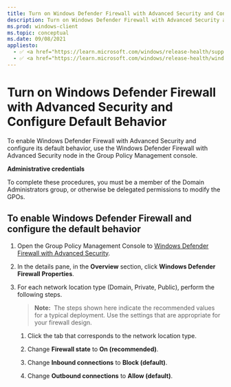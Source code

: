 ```yaml
---
title: Turn on Windows Defender Firewall with Advanced Security and Configure Default Behavior (Windows)
description: Turn on Windows Defender Firewall with Advanced Security and Configure Default Behavior
ms.prod: windows-client
ms.topic: conceptual
ms.date: 09/08/2021
appliesto: 
  - ✅ <a href="https://learn.microsoft.com/windows/release-health/supported-versions-windows-client" target="_blank">Windows 10 and later</a>
  - ✅ <a href="https://learn.microsoft.com/windows/release-health/windows-server-release-info" target="_blank">Windows Server 2016 and later</a>
---
```


# Turn on Windows Defender Firewall with Advanced Security and Configure Default Behavior


To enable Windows Defender Firewall with Advanced Security and configure its default behavior, use the Windows Defender Firewall with Advanced Security node in the Group Policy Management console.

**Administrative credentials**

To complete these procedures, you must be a member of the Domain Administrators group, or otherwise be delegated permissions to modify the GPOs.

## To enable Windows Defender Firewall and configure the default behavior

1.  Open the Group Policy Management Console to [Windows Defender Firewall with Advanced Security](open-the-group-policy-management-console-to-windows-firewall-with-advanced-security.md).

2.  In the details pane, in the **Overview** section, click **Windows Defender Firewall Properties**.

3.  For each network location type (Domain, Private, Public), perform the following steps.

    >**Note:**  The steps shown here indicate the recommended values for a typical deployment. Use the settings that are appropriate for your firewall design.

    1.  Click the tab that corresponds to the network location type.

    2.  Change **Firewall state** to **On (recommended)**.

    3.  Change **Inbound connections** to **Block (default)**.

    4.  Change **Outbound connections** to **Allow (default)**.

 

 





